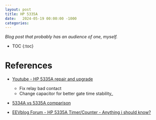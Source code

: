 ```yaml
---
layout: post
title: HP 5335A
date:   2024-05-19 00:00:00 -1000
categories:
---
```


*Blog post that probably has an audience of one, myself.*

* TOC
{:toc}


# References

* [Youtube - HP 5335A repair and upgrade](https://www.youtube.com/watch?v=sC86SOkJtQc)

    * Fix relay bad contact
    * Change capacitor for better gate time stability_


* [5334A vs 5335A comparison](https://febo.com/pipermail/time-nuts_lists.febo.com/2013-February/057068.html)

* [EEVblog Forum - HP 5335A Timer/Counter - Anything i should know?](https://www.eevblog.com/forum/testgear/hp-5335a-timer-counter-anything-i-should-know/)

